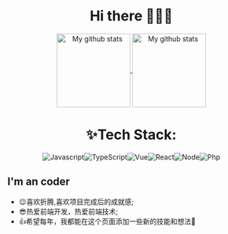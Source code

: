 <h1 align="center">
  Hi there 👋👨‍💻
</h1>

<div align="center">
  <a href="https://github.com/acccccccb/about-me">
    <img height="150" align="center" src=https://github-readme-stats.vercel.app/api?username=acccccccb&theme=default&show_icons=true" alt="My github stats" />
  </a>

  <a href="https://github.com/acccccccb/about-me">
    <img height="150" align="center" src="https://github-readme-stats.vercel.app/api/top-langs/?username=acccccccb&show_icons=true&layout=compact" alt="My github stats" />
  </a>
</div>

<h1 align="center">
  ✨Tech Stack:
</h1>

<div align="center">
  <img src="https://img.shields.io/badge/JavaScript-F7DF1E?style=for-the-badge&logo=JavaScript&logoColor=black" alt="Javascript"><img src="https://img.shields.io/badge/TypeScript-294E80?style=for-the-badge&logo=TypeScript&logoColor=ffffff" alt="TypeScript"><img src="https://img.shields.io/badge/Vue-42b983?style=for-the-badge&logo=Vue.js&logoColor=ffffff" alt="Vue"><img src="https://img.shields.io/badge/React-282c34?style=for-the-badge&logo=React&logoColor=61dafb" alt="React"><img src="https://img.shields.io/badge/Node-43853d?style=for-the-badge&logo=Node.js&logoColor=ffffff" alt="Node"><img src="https://img.shields.io/badge/Php-8892BF?style=for-the-badge&logo=Php&logoColor=ffffff" alt="Php">
</div>

<div align="left">

  ## I'm an coder

- 😉喜欢折腾,喜欢项目完成后的成就感;
- 😎热爱前端开发，热爱前端技术;
- 👍希望每年，我都能在这个页面添加一些新的技能和想法🎁
  
</div>


